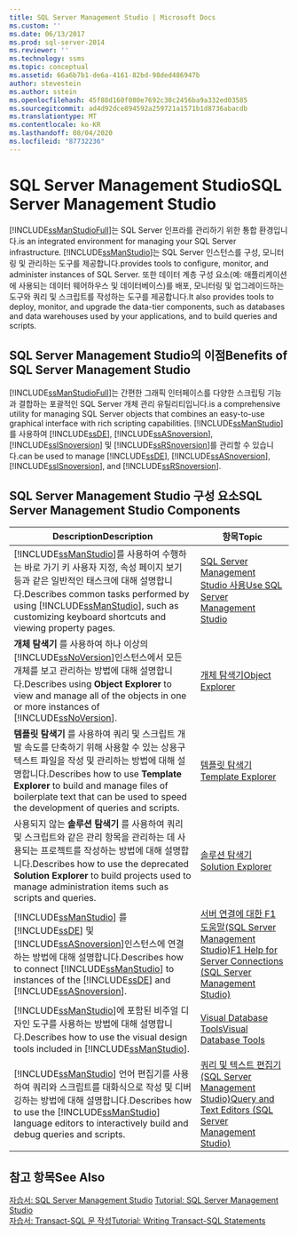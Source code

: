 ```yaml
---
title: SQL Server Management Studio | Microsoft Docs
ms.custom: ''
ms.date: 06/13/2017
ms.prod: sql-server-2014
ms.reviewer: ''
ms.technology: ssms
ms.topic: conceptual
ms.assetid: 66a6b7b1-de6a-4161-82bd-98ded486947b
author: stevestein
ms.author: sstein
ms.openlocfilehash: 45f88d160f080e7692c30c2456ba9a332ed03585
ms.sourcegitcommit: ad4d92dce894592a259721a1571b1d8736abacdb
ms.translationtype: MT
ms.contentlocale: ko-KR
ms.lasthandoff: 08/04/2020
ms.locfileid: "87732236"
---
```

# <a name="sql-server-management-studio"></a><span data-ttu-id="d6216-102">SQL Server Management Studio</span><span class="sxs-lookup"><span data-stu-id="d6216-102">SQL Server Management Studio</span></span>
  [!INCLUDE[ssManStudioFull](../includes/ssmanstudiofull-md.md)]<span data-ttu-id="d6216-103">는 SQL Server 인프라를 관리하기 위한 통합 환경입니다.</span><span class="sxs-lookup"><span data-stu-id="d6216-103">is an integrated environment for managing your SQL Server infrastructure.</span></span> [!INCLUDE[ssManStudio](../includes/ssmanstudio-md.md)]<span data-ttu-id="d6216-104">는 SQL Server 인스턴스를 구성, 모니터링 및 관리하는 도구를 제공합니다.</span><span class="sxs-lookup"><span data-stu-id="d6216-104">provides tools to configure, monitor, and administer instances of SQL Server.</span></span> <span data-ttu-id="d6216-105">또한 데이터 계층 구성 요소(예: 애플리케이션에 사용되는 데이터 웨어하우스 및 데이터베이스)를 배포, 모니터링 및 업그레이드하는 도구와 쿼리 및 스크립트를 작성하는 도구를 제공합니다.</span><span class="sxs-lookup"><span data-stu-id="d6216-105">It also provides tools to deploy, monitor, and upgrade the data-tier components, such as databases and data warehouses used by your applications, and to build queries and scripts.</span></span>  
  
## <a name="benefits-of-sql-server-management-studio"></a><span data-ttu-id="d6216-106">SQL Server Management Studio의 이점</span><span class="sxs-lookup"><span data-stu-id="d6216-106">Benefits of SQL Server Management Studio</span></span>  
 [!INCLUDE[ssManStudioFull](../includes/ssmanstudiofull-md.md)]<span data-ttu-id="d6216-107">는 간편한 그래픽 인터페이스를 다양한 스크립팅 기능과 결합하는 포괄적인 SQL Server 개체 관리 유틸리티입니다.</span><span class="sxs-lookup"><span data-stu-id="d6216-107">is a comprehensive utility for managing SQL Server objects that combines an easy-to-use graphical interface with rich scripting capabilities.</span></span> [!INCLUDE[ssManStudio](../includes/ssmanstudio-md.md)]<span data-ttu-id="d6216-108">를 사용하여 [!INCLUDE[ssDE](../includes/ssde-md.md)], [!INCLUDE[ssASnoversion](../includes/ssasnoversion-md.md)], [!INCLUDE[ssISnoversion](../includes/ssisnoversion-md.md)] 및 [!INCLUDE[ssRSnoversion](../includes/ssrsnoversion-md.md)]를 관리할 수 있습니다.</span><span class="sxs-lookup"><span data-stu-id="d6216-108">can be used to manage [!INCLUDE[ssDE](../includes/ssde-md.md)], [!INCLUDE[ssASnoversion](../includes/ssasnoversion-md.md)], [!INCLUDE[ssISnoversion](../includes/ssisnoversion-md.md)], and [!INCLUDE[ssRSnoversion](../includes/ssrsnoversion-md.md)].</span></span>  
  
## <a name="sql-server-management-studio-components"></a><span data-ttu-id="d6216-109">SQL Server Management Studio 구성 요소</span><span class="sxs-lookup"><span data-stu-id="d6216-109">SQL Server Management Studio Components</span></span>  
  
|<span data-ttu-id="d6216-110">Description</span><span class="sxs-lookup"><span data-stu-id="d6216-110">Description</span></span>|<span data-ttu-id="d6216-111">항목</span><span class="sxs-lookup"><span data-stu-id="d6216-111">Topic</span></span>|  
|-----------------|-----------|  
|<span data-ttu-id="d6216-112">[!INCLUDE[ssManStudio](../includes/ssmanstudio-md.md)]를 사용하여 수행하는 바로 가기 키 사용자 지정, 속성 페이지 보기 등과 같은 일반적인 태스크에 대해 설명합니다.</span><span class="sxs-lookup"><span data-stu-id="d6216-112">Describes common tasks performed by using [!INCLUDE[ssManStudio](../includes/ssmanstudio-md.md)], such as customizing keyboard shortcuts and viewing property pages.</span></span>|[<span data-ttu-id="d6216-113">SQL Server Management Studio 사용</span><span class="sxs-lookup"><span data-stu-id="d6216-113">Use SQL Server Management Studio</span></span>](../database-engine/use-sql-server-management-studio.md)|  
|<span data-ttu-id="d6216-114">**개체 탐색기** 를 사용하여 하나 이상의 [!INCLUDE[ssNoVersion](../includes/ssnoversion-md.md)]인스턴스에서 모든 개체를 보고 관리하는 방법에 대해 설명합니다.</span><span class="sxs-lookup"><span data-stu-id="d6216-114">Describes using **Object Explorer** to view and manage all of the objects in one or more instances of [!INCLUDE[ssNoVersion](../includes/ssnoversion-md.md)].</span></span>|[<span data-ttu-id="d6216-115">개체 탐색기</span><span class="sxs-lookup"><span data-stu-id="d6216-115">Object Explorer</span></span>](object/object-explorer.md)|  
|<span data-ttu-id="d6216-116">**템플릿 탐색기** 를 사용하여 쿼리 및 스크립트 개발 속도를 단축하기 위해 사용할 수 있는 상용구 텍스트 파일을 작성 및 관리하는 방법에 대해 설명합니다.</span><span class="sxs-lookup"><span data-stu-id="d6216-116">Describes how to use **Template Explorer** to build and manage files of boilerplate text that can be used to speed the development of queries and scripts.</span></span>|[<span data-ttu-id="d6216-117">템플릿 탐색기</span><span class="sxs-lookup"><span data-stu-id="d6216-117">Template Explorer</span></span>](template/template-explorer.md)|  
|<span data-ttu-id="d6216-118">사용되지 않는 **솔루션 탐색기** 를 사용하여 쿼리 및 스크립트와 같은 관리 항목을 관리하는 데 사용되는 프로젝트를 작성하는 방법에 대해 설명합니다.</span><span class="sxs-lookup"><span data-stu-id="d6216-118">Describes how to use the deprecated **Solution Explorer** to build projects used to manage administration items such as scripts and queries.</span></span>|[<span data-ttu-id="d6216-119">솔루션 탐색기</span><span class="sxs-lookup"><span data-stu-id="d6216-119">Solution Explorer</span></span>](solution/solution-explorer.md)|  
|<span data-ttu-id="d6216-120">[!INCLUDE[ssManStudio](../includes/ssmanstudio-md.md)] 를 [!INCLUDE[ssDE](../includes/ssde-md.md)] 및 [!INCLUDE[ssASnoversion](../includes/ssasnoversion-md.md)]인스턴스에 연결하는 방법에 대해 설명합니다.</span><span class="sxs-lookup"><span data-stu-id="d6216-120">Describes how to connect [!INCLUDE[ssManStudio](../includes/ssmanstudio-md.md)] to instances of the [!INCLUDE[ssDE](../includes/ssde-md.md)] and [!INCLUDE[ssASnoversion](../includes/ssasnoversion-md.md)].</span></span>|[<span data-ttu-id="d6216-121">서버 연결에 대한 F1 도움말&#40;SQL Server Management Studio&#41;</span><span class="sxs-lookup"><span data-stu-id="d6216-121">F1 Help for Server Connections &#40;SQL Server Management Studio&#41;</span></span>](f1-help/f1-help-for-server-connections-sql-server-management-studio.md)|  
|<span data-ttu-id="d6216-122">[!INCLUDE[ssManStudio](../includes/ssmanstudio-md.md)]에 포함된 비주얼 디자인 도구를 사용하는 방법에 대해 설명합니다.</span><span class="sxs-lookup"><span data-stu-id="d6216-122">Describes how to use the visual design tools included in [!INCLUDE[ssManStudio](../includes/ssmanstudio-md.md)].</span></span>|[<span data-ttu-id="d6216-123">Visual Database Tools</span><span class="sxs-lookup"><span data-stu-id="d6216-123">Visual Database Tools</span></span>](visual-db-tools/visual-database-tools.md)|  
|<span data-ttu-id="d6216-124">[!INCLUDE[ssManStudio](../includes/ssmanstudio-md.md)] 언어 편집기를 사용하여 쿼리와 스크립트를 대화식으로 작성 및 디버깅하는 방법에 대해 설명합니다.</span><span class="sxs-lookup"><span data-stu-id="d6216-124">Describes how to use the [!INCLUDE[ssManStudio](../includes/ssmanstudio-md.md)] language editors to interactively build and debug queries and scripts.</span></span>|[<span data-ttu-id="d6216-125">쿼리 및 텍스트 편집기&#40;SQL Server Management Studio&#41;</span><span class="sxs-lookup"><span data-stu-id="d6216-125">Query and Text Editors &#40;SQL Server Management Studio&#41;</span></span>](../relational-databases/scripting/query-and-text-editors-sql-server-management-studio.md)|  
  
## <a name="see-also"></a><span data-ttu-id="d6216-126">참고 항목</span><span class="sxs-lookup"><span data-stu-id="d6216-126">See Also</span></span>  
 <span data-ttu-id="d6216-127">[자습서: SQL Server Management Studio](tutorials/tutorial-sql-server-management-studio.md) </span><span class="sxs-lookup"><span data-stu-id="d6216-127">[Tutorial: SQL Server Management Studio](tutorials/tutorial-sql-server-management-studio.md) </span></span>  
 [<span data-ttu-id="d6216-128">자습서: Transact-SQL 문 작성</span><span class="sxs-lookup"><span data-stu-id="d6216-128">Tutorial: Writing Transact-SQL Statements</span></span>](../t-sql/tutorial-writing-transact-sql-statements.md)  
  
  
